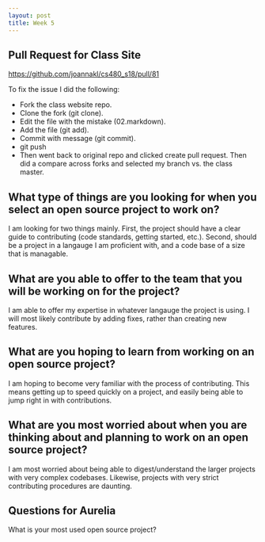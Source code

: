 ```yaml
---
layout: post
title: Week 5
---
```


## Pull Request for Class Site
https://github.com/joannakl/cs480_s18/pull/81

To fix the issue I did the following:
* Fork the class website repo.
* Clone the fork (git clone).
* Edit the file with the mistake (02.markdown).
* Add the file (git add).
* Commit with message (git commit).
* git push
* Then went back to original repo and clicked create pull request. Then did a compare across forks and selected my branch vs. the class master.
## What type of things are you looking for when you select an open source  project to work on?
I am looking for two things mainly. First, the project should have a clear guide to contributing (code standards, getting started, etc.). Second, should be a project in a langauge I am proficient with, and a code base of a size that is managable.

## What are you able to offer to the team that you will be working on for the project?
I am able to offer my expertise in whatever langauge the project is using. I will most likely contribute by adding fixes, rather than creating new features.

## What are you hoping to learn from working on an open source project?
I am hoping to become very familiar with the process of contributing. This means getting up to speed quickly on a project, and easily being able to jump right in with contributions.

## What are you most worried about when you are thinking about and planning  to work on an open source project? 
I am most worried about being able to digest/understand the larger projects with very complex codebases. Likewise, projects with very strict contributing procedures are daunting.

## Questions for Aurelia
What is your most used open source project?
